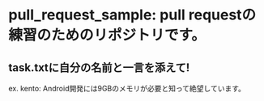 # pull_request_sample: pull requestの練習のためのリポジトリです。

## task.txtに自分の名前と一言を添えて!

ex. kento: Android開発には9GBのメモリが必要と知って絶望しています。

